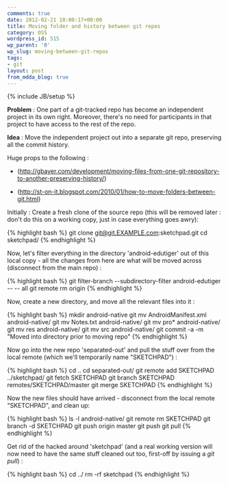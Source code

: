 ```yaml
---
comments: true
date: 2012-02-21 18:00:17+00:00
title: Moving folder and history between git repos
category: OSS
wordpress_id: 515
wp_parent: '0'
wp_slug: moving-between-git-repos
tags:
- git
layout: post
from_mdda_blog: true
---
```

{% include JB/setup %}


**Problem** : One part of a git-tracked repo has become an independent project in its own right.  Moreover, there's no need for participants in that project to have access to the rest of the repo.  

**Idea** : Move the independent project out into a separate git repo, preserving all the commit history.

Huge props to the following :

  * (http://gbayer.com/development/moving-files-from-one-git-repository-to-another-preserving-history/)

	
  * (http://st-on-it.blogspot.com/2010/01/how-to-move-folders-between-git.html) 

Initially : Create a fresh clone of the source repo (this will be removed later : don't do this on a working copy, just in case everything goes awry): 

{% highlight bash %}
git clone git@git.EXAMPLE.com:sketchpad.git
cd sketchpad/
{% endhighlight %}

Now, let's filter everything in the directory 'android-edutiger' out of this local copy - all the changes from here are what will be moved across (disconnect from the main repo) :

{% highlight bash %}
git filter-branch --subdirectory-filter android-edutiger -- -- all
git remote rm origin
{% endhighlight %}

Now, create a new directory, and move all the relevant files into it :

{% highlight bash %}
mkdir android-native
git mv AndroidManifest.xml android-native/
git mv Notes.txt android-native/
git mv pro* android-native/
git mv res android-native/
git mv src android-native/
git commit -a -m "Moved into directory prior to moving repo"
{% endhighlight %}

Now go into the new repo 'separated-out' and pull the stuff over from the local remote (which we'll temporarily name "SKETCHPAD") :

{% highlight bash %}
cd ..
cd separated-out/
git remote add SKETCHPAD ../sketchpad/
git fetch SKETCHPAD
git branch SKETCHPAD remotes/SKETCHPAD/master
git merge SKETCHPAD
{% endhighlight %}

Now the new files should have arrived - disconnect from the local remote "SKETCHPAD", and clean up: 

{% highlight bash %}
ls -l android-native/
git remote rm SKETCHPAD
git branch -d  SKETCHPAD
git push origin master
git push
git pull
{% endhighlight %}


Get rid of the hacked around 'sketchpad' (and a real working version will now need to have the same stuff cleaned out too, first-off by issuing a _git pull_) :

{% highlight bash %}
cd ../
rm -rf sketchpad
{% endhighlight %}
